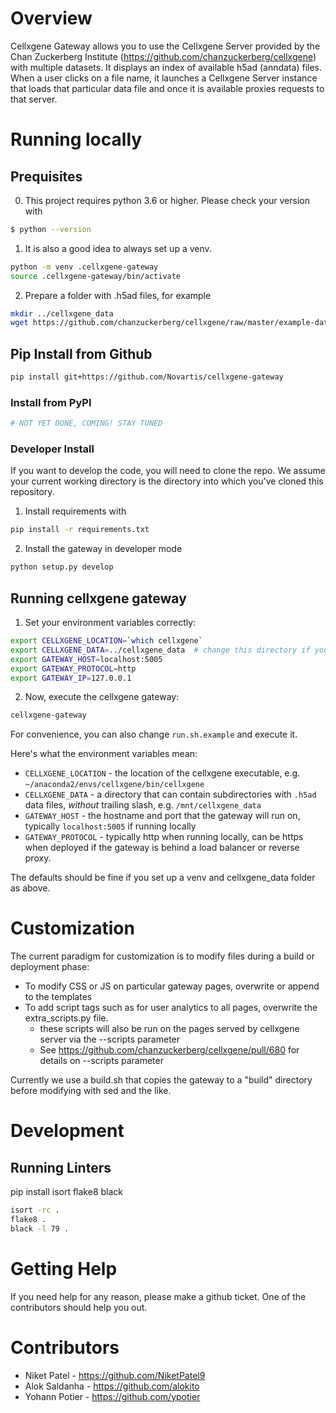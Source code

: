 # Overview

Cellxgene Gateway allows you to use the Cellxgene Server provided by the Chan Zuckerberg Institute (https://github.com/chanzuckerberg/cellxgene) with multiple datasets. It displays an index of available h5ad (anndata) files. When a user clicks on a file name, it launches a Cellxgene Server instance that loads that particular data file and once it is available  proxies requests to that server.

# Running locally

## Prequisites

0. This project requires python 3.6 or higher. Please check your version with

```bash
$ python --version
```

1. It is also a good idea to always set up a venv. 

```bash
python -m venv .cellxgene-gateway
source .cellxgene-gateway/bin/activate
```

2. Prepare a folder with .h5ad files, for example

```bash
mkdir ../cellxgene_data
wget https://github.com/chanzuckerberg/cellxgene/raw/master/example-dataset/pbmc3k.h5ad -O ../cellxgene_data/pbmc3k.h5ad
```


## Pip Install from Github

```bash
pip install git+https://github.com/Novartis/cellxgene-gateway
```

### Install from PyPI

```bash
# NOT YET DONE, COMING! STAY TUNED
```

### Developer Install

If you want to develop the code, you will need to clone the repo. We assume your current working directory is the directory into which you've cloned this repository.


1. Install requirements with

```bash
pip install -r requirements.txt
```

2. Install the gateway in developer mode

```bash
python setup.py develop
```

## Running cellxgene gateway

1. Set your environment variables correctly:

```bash
export CELLXGENE_LOCATION=`which cellxgene`
export CELLXGENE_DATA=../cellxgene_data  # change this directory if you put data in a different place.
export GATEWAY_HOST=localhost:5005
export GATEWAY_PROTOCOL=http
export GATEWAY_IP=127.0.0.1
```

2. Now, execute the cellxgene gateway:

```bash
cellxgene-gateway
```

For convenience, you can also change `run.sh.example` and execute it.

Here's what the environment variables mean:

* `CELLXGENE_LOCATION` - the location of the cellxgene executable, e.g. `~/anaconda2/envs/cellxgene/bin/cellxgene`
* `CELLXGENE_DATA` - a directory that can contain subdirectories with `.h5ad` data files, *without* trailing slash, e.g. `/mnt/cellxgene_data`
* `GATEWAY_HOST` - the hostname and port that the gateway will run on, typically `localhost:5005` if running locally
* `GATEWAY_PROTOCOL` - typically http when running locally, can be https when deployed if the gateway is behind a load balancer or reverse proxy.

The defaults should be fine if you set up a venv and cellxgene_data folder as above.

# Customization

The current paradigm for customization is to modify files during a build or deployment phase:

* To modify CSS or JS on particular gateway pages, overwrite or append to the templates
* To add script tags such as for user analytics to all pages, overwrite the extra_scripts.py file.
  * these scripts will also be run on the pages served by cellxgene server via the --scripts parameter
  * See https://github.com/chanzuckerberg/cellxgene/pull/680 for details on --scripts parameter

Currently we use a build.sh that copies the gateway to a "build" directory before modifying with sed and the like.

# Development

## Running Linters

pip install isort flake8 black

```bash
isort -rc .
flake8 .
black -l 79 .
```

# Getting Help

If you need help for any reason, please make a github ticket. One of the contributors should help you out.

# Contributors

* Niket Patel - https://github.com/NiketPatel9
* Alok Saldanha - https://github.com/alokito
* Yohann Potier - https://github.com/ypotier
